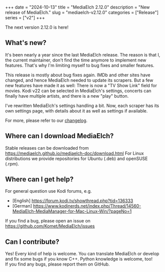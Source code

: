 +++
date = "2024-10-13"
title = "MediaElch 2.12.0"
description = "New release of MediaElch."
slug = "mediaelch-v2.12.0"
categories = ["Release"]
series = ["v2"]
+++

The next version 2.12.0 is here!


## What's new?

It's been nearly a year since the last MediaElch release.
The reason is that I, the current maintainer, don't find the time anymore
to implement new features.
That's why I'm limiting myself to bug fixes and smaller features.

This release is mostly about bug fixes again. IMDb and other sites have
changed, and hence MediaElch needed to update its scrapers.
But a few new features have made it as well: There is now a "TV Show Link"
field for movies. Kodi v22 can be selected in MediaElch's settings, concerts
can finally have multiple artists, and there is a new "play" button.

I've rewritten MediaElch's settings handling a bit. Now, each scraper has its
own settings page, with details about it as well as settings if available.

For more, please refer to our [changelog].


## Where can I download MediaElch?

Stable releases can be downloaded from <https://mediaelch.github.io/mediaelch-doc/download.html>
For Linux distributions we provide repositories for Ubuntu (.deb) and openSUSE (.rpm).

## Where can I get help?

For general question use Kodi forums, e.g.

  - [English] https://forum.kodi.tv/showthread.php?tid=136333
  - [German] https://www.kodinerds.net/index.php/Thread/14560-MediaElch-MediaManager-for-Mac-Linux-Win/?pageNo=1

If you find a bug, please open an issue on https://github.com/Komet/MediaElch/issues


## Can I contribute?

Yes! Every kind of help is welcome. You can translate MediaElch or develop and
fix some bugs if you know C++.  Python knowledge is welcome, too!  
If you find any bugs, please report them on GitHub.

[changelog]: https://mediaelch.github.io/mediaelch-doc/release-notes.html
